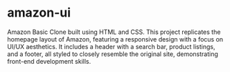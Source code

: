 # amazon-ui
Amazon Basic Clone built using HTML and CSS. This project replicates the homepage layout of Amazon, featuring a responsive design with a focus on UI/UX aesthetics. It includes a header with a search bar, product listings, and a footer, all styled to closely resemble the original site, demonstrating front-end development skills.
